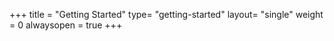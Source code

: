 +++
title = "Getting Started"
type= "getting-started"
layout= "single"
weight = 0
alwaysopen = true
+++